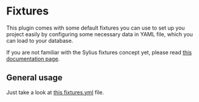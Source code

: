 # Fixtures

This plugin comes with some default fixtures you can use to set up you project easily by configuring 
some necessary data in YAML file, which you can load to your database.

If you are not familiar with the Sylius fixtures concept yet, please 
read [this documentation page](http://docs.sylius.com/en/1.2/book/architecture/fixtures.html).

## General usage

Just take a look at [this fixtures.yml](../tests/Application/app/config/fixtures.yml) file.
